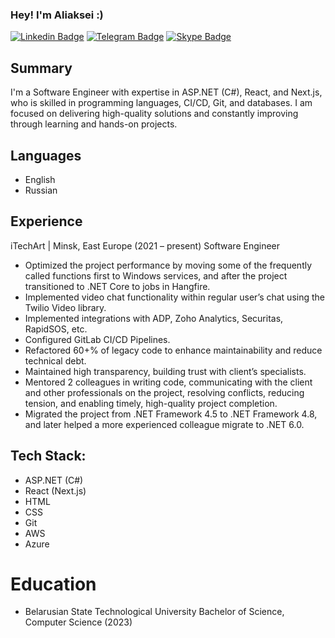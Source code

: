 ### Hey! I'm Aliaksei :) 

[![Linkedin Badge](https://img.shields.io/badge/-LinkedIn-0e76a8?style=flat-square&logo=Linkedin&logoColor=white)](https://www.linkedin.com/in/kriswhitch/)
[![Telegram Badge](https://img.shields.io/badge/-Telegram-e6e6e6?style=flat-square&logo=Telegram&logoColor=white)](https://t.me/keywi_tg)
[![Skype Badge](https://img.shields.io/badge/-Skype-0e76a8?style=flat-square&logo=Skype&logoColor=white)](https://join.skype.com/invite/G9sl012q7f9B)

## Summary
I'm a Software Engineer with expertise in ASP.NET (C#), React, and Next.js, who is skilled in programming languages, CI/CD, Git, and databases. I am focused on delivering high-quality solutions and constantly improving through learning and hands-on projects.

## Languages
- English
- Russian

## Experience
iTechArt | Minsk, East Europe (2021 – present) 
Software Engineer 
- Optimized the project performance by moving some of the frequently called functions first to Windows services, and after the project transitioned to .NET Core to jobs in Hangfire.
- Implemented video chat functionality within regular user’s chat using the Twilio Video library.
- Implemented integrations with ADP, Zoho Analytics, Securitas, RapidSOS, etc.
- Configured GitLab CI/CD Pipelines.
- Refactored 60+% of legacy code to enhance maintainability and reduce technical debt.
- Maintained high transparency, building trust with client’s specialists.
- Mentored 2 colleagues in writing code, communicating with the client and other professionals on the project, resolving conflicts, reducing tension, and enabling timely, high-quality project completion.
- Migrated the project from .NET Framework 4.5 to .NET Framework 4.8, and later helped a more experienced colleague migrate to .NET 6.0.

## Tech Stack: 
- ASP.NET (C#)
- React (Next.js)
- HTML
- CSS
- Git
- AWS
- Azure

# Education
- Belarusian State Technological University Bachelor of Science, Computer Science (2023)
